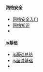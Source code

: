 #### 网络安全

* [网络安全入门](https://github.com/Hacker0x01/hacker101)
* [网络知识](https://lvwenhan.com/%E6%93%8D%E4%BD%9C%E7%B3%BB%E7%BB%9F/485.html)
* ​




#### js基础

* [js基础总结](https://github.com/lidaguang1989/javascript-knowhow)
* [js面试基础](https://blog.fundebug.com/2018/01/15/the-definitive-javascript-handbook-for-a-developer-interview/)
* ​